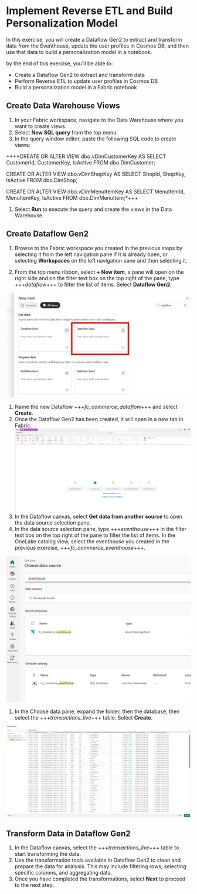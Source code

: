 # Implement Reverse ETL and Build Personalization Model
In this exercise, you will create a Dataflow Gen2 to extract and transform data from the Eventhouse, update the user profiles in Cosmos DB, and then use that data to build a personalization model in a notebook.

by the end of this exercise, you'll be able to:
- Create a Dataflow Gen2 to extract and transform data
- Perform Reverse ETL to update user profiles in Cosmos DB
- Build a personalization model in a Fabric notebook

## Create Data Warehouse Views
1. In your Fabric workspace, navigate to the Data Warehouse where you want to create views.
1. Select **New SQL query** from the top menu.
1. In the query window editor, paste the following SQL code to create views:



+++*CREATE OR ALTER VIEW dbo.vDimCustomerKey AS
SELECT CustomerId, CustomerKey, IsActive FROM dbo.DimCustomer;

CREATE OR ALTER VIEW dbo.vDimShopKey AS
SELECT ShopId, ShopKey, IsActive FROM dbo.DimShop;

CREATE OR ALTER VIEW dbo.vDimMenuItemKey AS
SELECT MenuItemId, MenuItemKey, IsActive FROM dbo.DimMenuItem;*+++

1. Select **Run** to execute the query and create the views in the Data Warehouse.

## Create Dataflow Gen2

1. Browse to the Fabric workspace you created in the previous steps by selecting it from the left navigation pane if it is already open, or selecting **Workspaces** on the left navigation pane and then selecting it.

1. From the top menu ribbon, select **+ New item**, a pane will open on the right side and on the filter text box on the top right of the pane, type +++*dataflow*+++ to filter the list of items. Select **Dataflow Gen2**.

![Screenshot showing how to create a new Dataflow in Microsoft Fabric](media/create-dataflow.png)

1. Name the new Dataflow +++*fc_commerce_dataflow*+++ and select **Create**.
1. Once the Dataflow Gen2 has been created, it will open in a new tab in Fabric.
![Screenshot showing the created Dataflow Gen2 in Microsoft Fabric](media/dataflow-created.png)
1. In the Dataflow canvas, select **Get data from another source** to open the data source selection pane.
1. In the data source selection pane, type +++*eventhouse*+++ in the filter text box on the top right of the pane to filter the list of items. In the OneLake catalog view, select the eventhouse you created in the previous exercise, +++*fc_commerce_eventhouse*+++.

![Screenshot showing how to select the Eventhouse as a data source](media/dataflow-select-eventhouse.png)

1. In the Choose data pane, expand the folder, then the database, then select the +++*transactions_live*+++ table. Select **Create**.

![Screenshot showing the selected Eventhouse table in Dataflow data source selection pane](media/dataflow-eventhouse-table-selected.png)

## Transform Data in Dataflow Gen2

1. In the Dataflow canvas, select the +++*transactions_live*+++ table to start transforming the data.
1. Use the transformation tools available in Dataflow Gen2 to clean and prepare the data for analysis. This may include filtering rows, selecting specific columns, and aggregating data.
1. Once you have completed the transformations, select **Next** to proceed to the next step.

